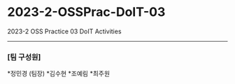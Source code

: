 # 2023-2-OSSPrac-DoIT-03
2023-2 OSS Practice 03 DoIT Activities 

---
### [팀 구성원] <br/>
*정민경 (팀장)
*김수현
*조예림
*최주원